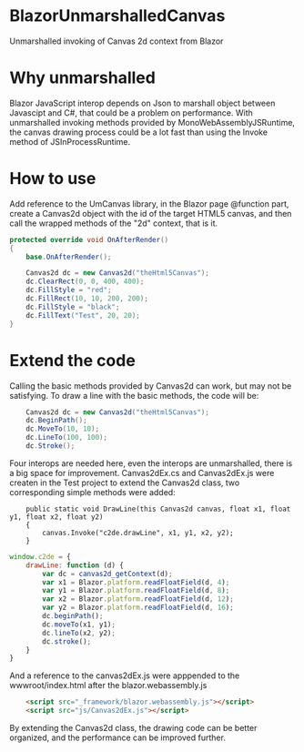 # BlazorUnmarshalledCanvas
Unmarshalled invoking of Canvas 2d context from Blazor

# Why unmarshalled
Blazor JavaScript interop depends on Json to marshall object between Javascipt and C#, that could be a problem on performance. With unmarshalled invoking methods provided by MonoWebAssemblyJSRuntime, the canvas drawing process could be a lot fast than using the Invoke method of JSInProcessRuntime.

# How to use
Add reference to the UmCanvas library, in the Blazor page @function part, create a Canvas2d object with the id of the target HTML5 canvas, and then call the wrapped methods of the "2d" context, that is it.

```csharp
protected override void OnAfterRender()
{
    base.OnAfterRender();

    Canvas2d dc = new Canvas2d("theHtml5Canvas");
    dc.ClearRect(0, 0, 400, 400);
    dc.FillStyle = "red";
    dc.FillRect(10, 10, 200, 200);
    dc.FillStyle = "black";
    dc.FillText("Test", 20, 20);
}
```
# Extend the code
Calling the basic methods provided by Canvas2d can work, but may not be satisfying. To draw a line with the basic methods, the code will be:
```csharp
    Canvas2d dc = new Canvas2d("theHtml5Canvas");
    dc.BeginPath();
    dc.MoveTo(10, 10);
    dc.LineTo(100, 100);
    dc.Stroke();
```
Four interops are needed here, even the interops are unmarshalled, there is a big space for improvement. Canvas2dEx.cs and Canvas2dEx.js were createn in the Test project to extend the Canvas2d class, two corresponding simple methods were added:
```cssharp
    public static void DrawLine(this Canvas2d canvas, float x1, float y1, float x2, float y2)
    {
        canvas.Invoke("c2de.drawLine", x1, y1, x2, y2);
    }
```
```javascript
window.c2de = {
    drawLine: function (d) {
        var dc = canvas2d_getContext(d);
        var x1 = Blazor.platform.readFloatField(d, 4);
        var y1 = Blazor.platform.readFloatField(d, 8);
        var x2 = Blazor.platform.readFloatField(d, 12);
        var y2 = Blazor.platform.readFloatField(d, 16);
        dc.beginPath();
        dc.moveTo(x1, y1);
        dc.lineTo(x2, y2);
        dc.stroke();
    }
}
```
And a reference to the canvas2dEx.js were apppended to the wwwroot/index.html after the blazor.webassembly.js
```html
    <script src="_framework/blazor.webassembly.js"></script>
    <script src="js/Canvas2dEx.js"></script>
```
By extending the Canvas2d class, the drawing code can be better organized, and the performance can be improved further.
